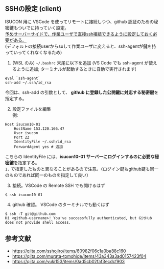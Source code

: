 ## SSHの設定 (client)

ISUCON 用に VSCode を使ってリモートに接続しつつ、github 認証のための秘密鍵もついでに持っていく設定。  
[予めサーバーサイドで、作業ユーザで直接ssh接続できるように設定しておく必要がある。](./ssh-server-setting.md)  
 (デフォルトの接続userからsuして作業ユーザに変えると、ssh-agentが鍵を持っていってくれなくなるため)

1. (WSL のみ) `~/.bashrc` 末尾に以下を追加 (VS Code でも ssh-agent が使えるように追加; ターミナルが起動するときに自動で実行されます)
```
eval `ssh-agent`
ssh-add ~/.ssh/id_rsa
```
今回は、ssh-add の引数として、 **github に登録した公開鍵に対応する秘密鍵**を指定する。

2. 設定ファイルを編集  
例:
```
Host isucon10-01
    HostName 153.120.166.47
    User isucon
    Port 22
    IdentityFile ~/.ssh/id_rsa
    ForwardAgent yes # 追加
```
こちらの IdentityFile には、**isucon10-01 サーバーにログインするのに必要な秘密鍵**を指定する。  
`1.` で指定したものと異なることがあるので注意。（ログイン鍵もgithub鍵も同一のものであれば同一のものを指定して良い）

3. 接続。VSCode の Remote SSH でも開けるはず
```
$ ssh isucon10-01
```

4. github 確認。 VSCode のターミナルでも動くはず
```
$ ssh -T git@github.com
Hi <github-username>! You've successfully authenticated, but GitHub does not provide shell access.
```

## 参考文献
- https://qiita.com/sshojiro/items/60982f06c1a0ba88c160
- https://qiita.com/murata-tomohide/items/43a343a3ad0157423f04
- https://qiita.com/yuki153/items/0ad5cb02faf3ecdcf903
